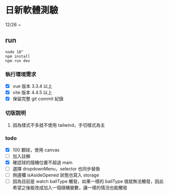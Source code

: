 # 日新軟體測驗 

12/26 ~

## run
```
node 18^
npm install
npm run dev
```

### 執行環境需求
- [x] vue 版本 3.3.4 以上
- [x] vite 版本 4.4.5 以上
- [x] 保留完整 git commit 紀錄

### 切版說明
1. 因為樣式不多就不使用 tailwind，手切樣式為主

### todo
- [x] 100 顆球，使用 canvas
- [ ] 加入註解
- [x] 確認球的隨機位置不超過 main
- [ ] 選擇 dropdownMenu，selector 也同步替換
- [ ] 側邊欄 isAsideOpened 狀態也寫入 storage
- [ ] 因為目前是 watch ballType 觸發，如果一樣的 ballType 值就無法觸發，因此希望之後能改成加入一個隨機變數，讓一樣的情況也能觸發

